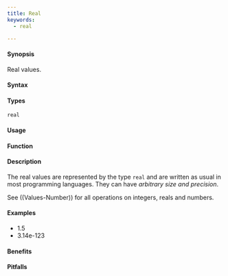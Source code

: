 ```yaml
---
title: Real
keywords:
  - real

---
```


#### Synopsis

Real values.

#### Syntax

#### Types

`real`

#### Usage

#### Function

#### Description

The real values are represented by the type `real` and are written as usual in most programming languages.
They can have _arbitrary size and precision_.

See ((Values-Number)) for all operations on integers, reals and numbers.

#### Examples

*  1.5
*  3.14e-123

#### Benefits

#### Pitfalls

